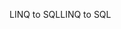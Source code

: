 <span data-ttu-id="6918d-101">LINQ to SQL</span><span class="sxs-lookup"><span data-stu-id="6918d-101">LINQ to SQL</span></span>